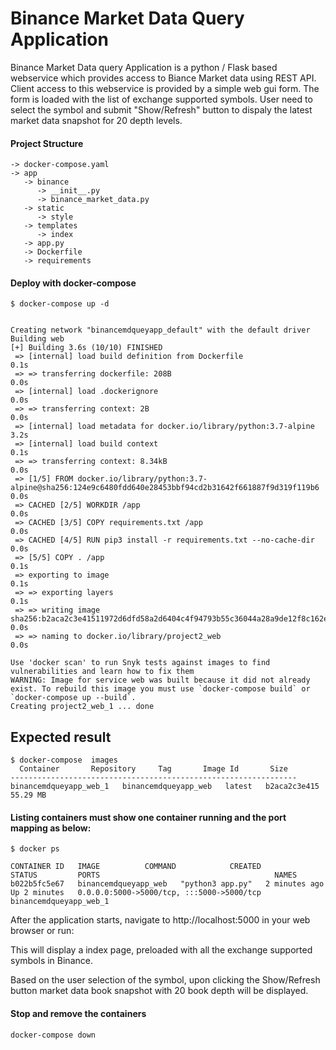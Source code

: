 # Binance Market Data Query Application
Binance Market Data query Application is a python / Flask based webservice which provides access to Biance Market data using REST API. 
Client access to this webservice is provided by a simple web gui form. The form is loaded with the list of exchange supported symbols.
User  need to select the symbol and submit "Show/Refresh" button to dispaly the latest market data snapshot for 20 depth levels.

####  Project Structure
```
-> docker-compose.yaml
-> app
   -> binance
      -> __init__.py
      -> binance_market_data.py        
   -> static
      -> style
   -> templates
      -> index
   -> app.py
   -> Dockerfile
   -> requirements
```
####  Deploy with docker-compose
```
$ docker-compose up -d


Creating network "binancemdqueyapp_default" with the default driver
Building web
[+] Building 3.6s (10/10) FINISHED
 => [internal] load build definition from Dockerfile                                                               0.1s
 => => transferring dockerfile: 208B                                                                               0.0s
 => [internal] load .dockerignore                                                                                  0.0s
 => => transferring context: 2B                                                                                    0.0s
 => [internal] load metadata for docker.io/library/python:3.7-alpine                                               3.2s
 => [internal] load build context                                                                                  0.1s
 => => transferring context: 8.34kB                                                                                0.0s
 => [1/5] FROM docker.io/library/python:3.7-alpine@sha256:124e9c6480fdd640e28453bbf94cd2b31642f661887f9d319f119b6  0.0s
 => CACHED [2/5] WORKDIR /app                                                                                      0.0s
 => CACHED [3/5] COPY requirements.txt /app                                                                        0.0s
 => CACHED [4/5] RUN pip3 install -r requirements.txt --no-cache-dir                                               0.0s
 => [5/5] COPY . /app                                                                                              0.1s
 => exporting to image                                                                                             0.1s
 => => exporting layers                                                                                            0.1s
 => => writing image sha256:b2aca2c3e41511972d6dfd58a2d6404c4f94793b55c36044a28a9de12f8c162e                       0.0s
 => => naming to docker.io/library/project2_web                                                                    0.0s

Use 'docker scan' to run Snyk tests against images to find vulnerabilities and learn how to fix them
WARNING: Image for service web was built because it did not already exist. To rebuild this image you must use `docker-compose build` or `docker-compose up --build`.
Creating project2_web_1 ... done

```



## Expected result
```
$ docker-compose  images
  Container       Repository     Tag       Image Id       Size
----------------------------------------------------------------
binancemdqueyapp_web_1   binancemdqueyapp_web   latest   b2aca2c3e415   55.29 MB
```


####  Listing containers must show one container running and the port mapping as below:
```
$ docker ps

CONTAINER ID   IMAGE          COMMAND            CREATED         STATUS         PORTS                                       NAMES
b022b5fc5e67   binancemdqueyapp_web   "python3 app.py"   2 minutes ago   Up 2 minutes   0.0.0.0:5000->5000/tcp, :::5000->5000/tcp   binancemdqueyapp_web_1
```
After the application starts, navigate to http://localhost:5000 in your web browser or run:

This will display a index page, preloaded with all the exchange supported symbols in Binance.

Based on the user selection of the symbol, upon clicking the Show/Refresh button market data book snapshot with 20 book depth will be displayed.


####  Stop and remove the containers
```
docker-compose down
```
